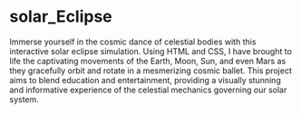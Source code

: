 # solar_Eclipse
Immerse yourself in the cosmic dance of celestial bodies with this interactive solar eclipse simulation. Using HTML and CSS, I have brought to life the captivating movements of the Earth, Moon, Sun, and even Mars as they gracefully orbit and rotate in a mesmerizing cosmic ballet.
This project aims to blend education and entertainment, providing a visually stunning and informative experience of the celestial mechanics governing our solar system. 
